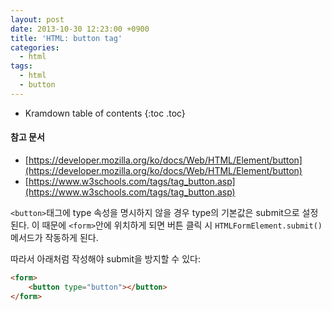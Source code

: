 ```yaml
---
layout: post
date: 2013-10-30 12:23:00 +0900
title: 'HTML: button tag'
categories:
  - html
tags:
  - html
  - button
---
```


* Kramdown table of contents
{:toc .toc}

#### 참고 문서

- [https://developer.mozilla.org/ko/docs/Web/HTML/Element/button](https://developer.mozilla.org/ko/docs/Web/HTML/Element/button)
- [https://www.w3schools.com/tags/tag_button.asp](https://www.w3schools.com/tags/tag_button.asp)

`<button>`태그에 type 속성을 명시하지 않을 경우 type의 기본값은 submit으로 설정된다. 이 때문에 `<form>`안에 위치하게 되면 버튼 클릭 시 `HTMLFormElement.submit()` 메서드가 작동하게 된다.

따라서 아래처럼 작성해야 submit을 방지할 수 있다:

```html
<form>
    <button type="button"></button>
</form>
```
